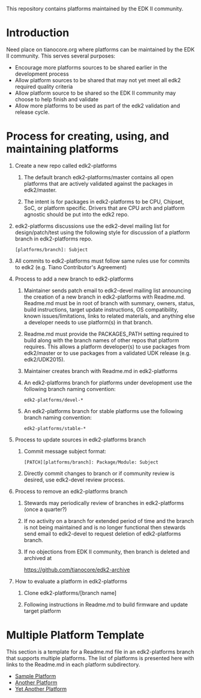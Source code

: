 This repository contains platforms maintained by the EDK II community.

# Introduction
Need place on tianocore.org where platforms can be maintained by the 
EDK II community.  This serves several purposes:

* Encourage more platforms sources to be shared earlier in the
  development process
* Allow platform sources to be shared that may not yet meet all edk2
  required quality criteria
* Allow platform source to be shared so the EDK II community may
  choose to help finish and validate
* Allow more platforms to be used as part of the edk2 validation and
  release cycle.

# Process for creating, using, and maintaining platforms
1. Create a new repo called edk2-platforms

    1. The default branch edk2-platforms/master contains all open 
       platforms that are actively validated against the packages
       in edk2/master.
   
    2. The intent is for packages in edk2-platforms to be CPU, Chipset,
       SoC, or platform specific.  Drivers that are CPU arch and platform
       agnostic should be put into the edk2 repo.
  
2. edk2-platforms discussions use the edk2-devel mailing list
   for design/patch/test using the following style for discussion
   of a platform branch in edk2-platforms repo.

     `[platforms/branch]: Subject`

3. All commits to edk2-platforms must follow same rules use for
   commits to edk2 (e.g. Tiano Contributor's Agreement)

4. Process to add a new branch to edk2-platforms

    1. Maintainer sends patch email to edk2-devel mailing list
       announcing the creation of a new branch in edk2-platforms 
       with Readme.md.  Readme.md must be in root of branch with 
       summary, owners, status, build instructions, target update
       instructions, OS compatibility, known issues/limitations, 
       links to related materials, and anything else a developer 
       needs to use platform(s) in that branch.  

    2. Readme.md must provide the PACKAGES_PATH setting required to 
       build along with the branch names of other repos that platform 
       requires.  This allows a platform developer(s) to use packages 
       from edk2/master or to use packages from a validated UDK release
       (e.g. edk2/UDK2015).
 
    3. Maintainer creates branch with Readme.md in edk2-platforms

    4. An edk2-platforms branch for platforms under development use the 
       following branch naming convention:

         `edk2-platforms/devel-*`

    5. An edk2-platforms branch for stable platforms use the following 
       branch naming convention:

         `edk2-platforms/stable-*`

5. Process to update sources in edk2-platforms branch

    1. Commit message subject format:

         `[PATCH][platforms/branch]: Package/Module: Subject`

    2. Directly commit changes to branch or if community review is desired,
       use edk2-devel review process.

6. Process to remove an edk2-platforms branch

    1. Stewards may periodically review of branches in edk2-platforms
       (once a quarter?)

    2. If no activity on a branch for extended period of time and the branch
       is not being maintained and is no longer functional then stewards 
       send email to edk2-devel to request deletion of edk2-platforms branch.

    3. If no objections from EDK II community, then branch is deleted and 
       archived at

         https://github.com/tianocore/edk2-archive
         
7. How to evaluate a platform in edk2-platforms

    1. Clone edk2-platforms/[branch name]

    2. Following instructions in Readme.md to build firmware and
       update target platform

# Multiple Platform Template

This section is a template for a Readme.md file in an edk2-platforms branch
that supports multiple platforms.  The list of platforms is presented here
with links to the Readme.md in each platform subdirectory.

* [Sample Platform](SamplePlatformPkg/Readme.md)
* [Another Platform](AnotherPlatformPkg/Readme.md)
* [Yet Another Platform](YetAnotherPlatformPkg/Readme.md)
